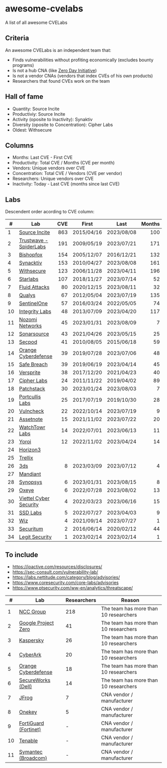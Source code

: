 # awesome-cvelabs

A list of all awesome CVELabs

## Criteria

An awesome CVELabs is an independent team that:

* Finds vulnerabilities without profiting economically (excludes bounty programs)
* Is not a hub CNA (like [Zero Day Initiative](https://www.zerodayinitiative.com/))
* Is not a vendor CNAs (vendors that index CVEs of his own products)
* Researchers that found CVEs work on the team

## Hall of fame

* Quantity: Source Incite
* Productiviy: Source Incite
* Activity (oposite to Inactivity): Synaktiv
* Diversity (oposite to Concentration): Cipher Labs
* Oldest: Withsecure

## Columns

* Months: Last CVE - First CVE
* Productivity: Total CVE / Months (CVE per month)
* Vendors: Unique vendors over CVE 
* Concentration: Total CVE / Vendors (CVE per vendor)
* Researchers: Unique vendors over CVE
* Inactivity: Today - Last CVE (months since last CVE)

## Labs

Descendent order acording to CVE column:

| #  | Lab | CVE | First       | Last       | Months | Productivity | Vendors | Concentration | Inactivity |
|----|----------------------------------------------------| ---: |------------|------------| ----: | ----: | ----: | ----: | ----: |
| 1  | [Source Incite](https://srcincite.io/advisories/) |  863   | 2015/04/16  | 2023/08/08 |   100  |   8.6                      |   65    |  13.2         |   0        |
| 2  | [Trustwave - SpiderLabs](https://www.trustwave.com/en-us/resources/security-resources/security-advisories/) | 191   | 2009/05/19  | 2023/07/21 |  171   |   1.1                     |   63    |    -            |   -          |
| 3  | [Bishopfox](https://bishopfox.com/blog/advisories) |  154   | 2005/12/07  | 2016/12/21 |   132  |   1.2                      |   44    |  3.5         |   72       |
| 4  | [Synacktiv](https://www.synacktiv.com/en/advisories) | 153   | 2010/04/27  | 2023/08/08 |  161   |   0.9                      |   52    |   2.9          |   0        |
| 5  | [Withsecure](https://labs.withsecure.com/advisories/) |  123 | 2006/11/28  | 2023/04/11 |  196  |   0.6                      |   73    |   1.7          |   4        |
| 6  | [Starlabs](https://starlabs.sg/advisories)       | 107   | 2018/11/27  | 2023/07/14 |   52  |   2.0                      |   24    |  4.4         |   1        |
| 7  | [Fluid Attacks](https://fluidattacks.com/advisories/) | 80    | 2020/12/15  | 2023/08/11 |    32   |   2.5                      |   53    |    -            |   -          |
| 8  | [Qualys](https://www.qualys.com/research/security-advisories/) | 67    | 2012/05/04  | 2023/07/19 |  135   |   0.5                      |   41    |    -            |   -          |
| 9  | [SentinelOne](https://www.sentinelone.com/labs/our-cves/) | 57    | 2016/03/24  | 2022/05/05 |    74   |   0.8                      |   25    |    -            |   -          |
| 10 | [Integrity Labs](https://labs.integrity.pt/advisories/) | 48    | 2013/07/09  | 2023/04/20 |  117   |   0.4                      |   37    |   1.3          |   5        |
| 11 | [Nozomi Networks](https://www.nozominetworks.com/labs/vulnerability-advisories/) | 45    | 2023/01/31  | 2023/08/09 |    7   |   6.4                      |    8    |   5.6          |   0        |
| 12 | [Sonarsource](https://www.sonarsource.com/)      | 43    | 2021/04/26  | 2023/05/15 |    25  |   1.7                      |    -    |    -            |   -          |
| 13 | [Secpod](https://www.secpod.com/)                 | 41    | 2010/08/05  | 2015/06/18 |    59  |   0.7                      |    -    |    -            |   -          |
| 14 | [Orange Cyberdefense](https://www.orangecyberdefense.com) | 39    | 2019/07/28  | 2023/07/06 |    48  |   0.8                      |   29    |    -            |   -          |
| 15 | [Safe Breach](https://www.safebreach.com/cve-discoveries/) | 39 | 2019/06/19  | 2023/04/14 |    45  |   0.9                      |   25    |   1.6          |   4        |
| 16 | [Versprite](https://versprite.com/)               | 38    | 2017/12/20  | 2021/04/23 |    40  |   0.9                      |   29    |    -            |   -          |
| 17 | [Cipher Labs](https://labs.cipher.com/projects/vulnerability-research/index.html) | 24    | 2011/11/22  | 2019/04/02 |    89  |   0.3                      |   18    |   1.3          |   52       |
| 18 | [Patchstack](https://patchstack.com/)             | 30    | 2023/01/24  | 2023/08/03 |     7   |   4.3                      |    -    |    -            |   -          |
| 19 | [Portcullis Labs](https://labs.portcullis.co.uk/advisories/) | 25   | 2017/07/19  | 2019/10/30 | 28    | 1.2           | 10     | 2.5          | 45        |
| 20 | [Vulncheck](https://vulncheck.com/)              | 22    | 2022/10/14  | 2023/07/19 |     9   |   2.4                      |   16    |    -            |   -          |
| 21 | [Assetnote](https://www.assetnote.io/)            | 15    | 2021/11/02  | 2023/07/22 |    20  |   0.7                      |   14    |    -            |   -          |
| 22 | [WatchTowr Labs](https://labs.watchtowr.com/)     | 14    | 2022/07/01  | 2023/06/13 |    11  |   1.3                      |   10    |   1.4          |   2        |
| 23 | [Yoroi](https://yoroi.company/research/)          | 12    | 2022/11/02  | 2023/04/24 |    14  |   0.8                      |    3    |    -            |   -          |
| 24 | [Horizon3](https://www.horizon3.ai/)             |       |             |            |        |                          |         |    -            |   -          |
| 25 | [Trellix](https://www.trellix.com/)              |       |             |            |        |                          |         |    -            |   -          |
| 26 | [3ds](https://www.3ds.com/vulnerability/advisories) |   8   | 2023/03/09  | 2023/07/12 |     4   |   2.0                      |    4    |   2.0          |   1        |
| 27 | [Mandiant](https://www.mandiant.com/)            |       |             |            |        |                          |         |    -            |   -          |
| 28 | [Synopsys](https://www.synopsys.com/blogs/software-security/tag/cybersecurity-research-center/) |   6   | 2023/01/31  | 2023/08/15 |     8   |   0.9                      |    5    |    -            |   -          |
| 29 | [Oxeye](https://www.oxeye.io/resources-category/research) |   6   | 2022/07/28  | 2023/08/02 |    13  |   0.7                      |    4    |    -            |   -          |
| 30 | [Viettel Cyber Security](https://blog.viettelcybersecurity.com/tag/researches/) |  4   | 2022/03/23  | 2023/06/16 |    15  |   0.3                      |    4    |    -            |   -          |
| 31 | [SSD Labs](https://ssd-disclosure.com/advisories/) |  5   | 2022/07/27  | 2023/04/03 |     9   |   0.3                      |    3    |    -            |   -          |
| 32 | [Wiz](https://www.wiz.io/blog/tag/research)      |  4   | 2021/09/14  | 2023/07/27 |     1   |   2.0                      |    2    |    -            |   -          |
| 33 | [Securitum](https://research.securitum.com/)     |  2   | 2016/06/14  | 2020/02/12 |    44  |   0.1                      |    2    |    -            |   -          |
| 34 | [Legit Security](https://www.legitsecurity.com/) |  1   | 2023/02/14  | 2023/02/14 |     1   |   1.0                      |    1    |    -            |   -          |

## To include

* https://ioactive.com/resources/disclosures/
* https://sec-consult.com/vulnerability-lab/
* https://labs.nettitude.com/category/blog/advisories/
* https://www.coresecurity.com/core-labs/advisories
* https://www.ptsecurity.com/ww-en/analytics/threatscape/

| #  | Lab                                                   | Researchers | Reason                                |
|----|-------------------------------------------------------|-------------|---------------------------------------|
| 1  | [NCC Group](https://research.nccgroup.com/category/technical-advisories/) | 218         | The team has more than 10 researchers |
| 2  | [Google Project Zero](https://googleprojectzero.blogspot.com/)                    | 41          | The team has more than 10 researchers |
| 3  | [Kaspersky](https://www.kaspersky.com/about/team/great)                            | 26          | The team has more than 10 researchers |
| 4  | [CyberArk](https://labs.cyberark.com/cyberark-labs-security-advisories/)            | 20          | The team has more than 10 researchers |
| 5  | [Orange Cyberdefense](https://www.orangecyberdefense.com)                          | 18          | The team has more than 10 researchers |
| 6  | [SecureWorks (Dell)](https://www.secureworks.com/research/#resource-type=Advisory)  | 14          | The team has more than 10 researchers |
| 7  | [JFrog](https://research.jfrog.com/)                                               | 7           | CNA vendor / manufacturer            |
| 8  | [Onekey](https://onekey.com/research/)                                             | 5           | CNA vendor / manufacturer            |
| 9  | [FortiGuard (Fortinet)](https://www.fortiguard.com/zeroday)                        | -           | CNA vendor / manufacturer            |
| 10 | [Tenable](https://www.tenable.com/security/research)                               | -           | CNA vendor / manufacturer            |
| 11 | [Symantec (Broadcom)](https://support.broadcom.com/web/ecx/security-advisory)      | -           | CNA vendor / manufacturer            |
